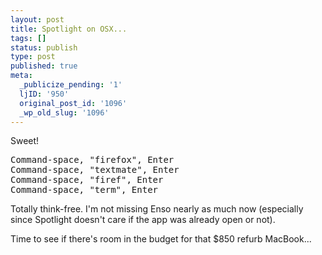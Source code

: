 ```yaml
---
layout: post
title: Spotlight on OSX...
tags: []
status: publish
type: post
published: true
meta:
  _publicize_pending: '1'
  ljID: '950'
  original_post_id: '1096'
  _wp_old_slug: '1096'
---
```

Sweet!

<pre>
Command-space, "firefox", Enter
Command-space, "textmate", Enter
Command-space, "firef", Enter
Command-space, "term", Enter
</pre>

Totally think-free.  I'm not missing Enso nearly as much now (especially since Spotlight doesn't care if the app was already open or not).

Time to see if there's room in the budget for that $850 refurb MacBook...
